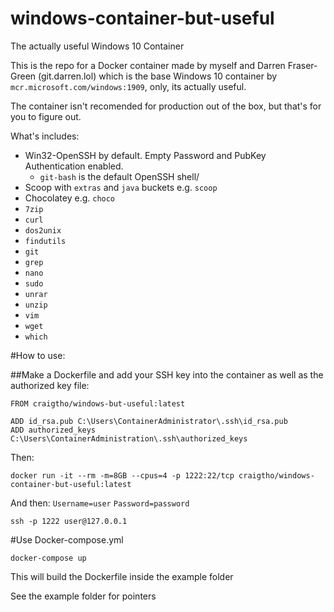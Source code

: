 # windows-container-but-useful
The actually useful Windows 10 Container


This is the repo for a Docker container made by myself and Darren Fraser-Green (git.darren.lol) which is the base Windows 10 container by `mcr.microsoft.com/windows:1909`, only, its actually useful.

The container isn't recomended for production out of the box, but that's for you to figure out.

What's includes:

- Win32-OpenSSH by default.  Empty Password and PubKey Authentication enabled.
     - `git-bash` is the default OpenSSH shell/
- Scoop with `extras` and `java` buckets e.g. `scoop`
- Chocolatey e.g. `choco`
- `7zip`
- `curl`
- `dos2unix`
- `findutils`
- `git`
- `grep`
- `nano`
- `sudo`
- `unrar`
- `unzip`
- `vim`
- `wget`
- `which`

#How to use:

##Make a Dockerfile and add your SSH key into the container as well as the authorized key file:

```
FROM craigtho/windows-but-useful:latest

ADD id_rsa.pub C:\Users\ContainerAdministrator\.ssh\id_rsa.pub
ADD authorized_keys C:\Users\ContainerAdministration\.ssh\authorized_keys
```
Then:
```
docker run -it --rm -m=8GB --cpus=4 -p 1222:22/tcp craigtho/windows-container-but-useful:latest
```
 And then:
`Username=user`
`Password=password`

 ```ssh -p 1222 user@127.0.0.1```

#Use Docker-compose.yml

```docker-compose up```

This will build the Dockerfile inside the example folder

See the example folder for pointers

